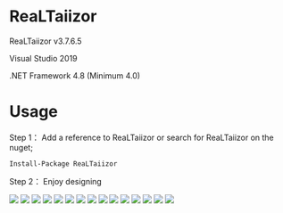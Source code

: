 # ReaLTaiizor
  <p>ReaLTaiizor v3.7.6.5</p>
  <p>Visual Studio 2019</p>
  <p>.NET Framework 4.8 (Minimum 4.0)</p>

# Usage

  Step 1： Add a reference to ReaLTaiizor or search for ReaLTaiizor on the nuget;

  ```Install-Package ReaLTaiizor```

  Step 2： Enjoy designing

  <img src="https://www.photo.herominyum.com/resimler/2020/04/28/If1P.png" />
  <img src="https://www.photo.herominyum.com/resimler/2020/04/28/IYx1.png" />
  <img src="https://www.photo.herominyum.com/resimler/2020/04/28/OMFn.png" />
  <img src="https://www.photo.herominyum.com/resimler/2020/04/28/Ibhj.png" />
  <img src="https://www.photo.herominyum.com/resimler/2020/04/28/Ic2e.png" />
  <img src="https://www.photo.herominyum.com/resimler/2020/04/28/Ipj5.png" />
  <img src="https://www.photo.herominyum.com/resimler/2020/04/28/ID12.png" />
  <img src="https://www.photo.herominyum.com/resimler/2020/04/28/IHvY.png" />
  <img src="https://www.photo.herominyum.com/resimler/2020/04/28/I3Jy.png" />
  <img src="https://www.photo.herominyum.com/resimler/2020/04/28/ITXV.png" />
  <img src="https://www.photo.herominyum.com/resimler/2020/04/28/Iuq3.png" />
  <img src="https://www.photo.herominyum.com/resimler/2020/04/28/I5pN.png" />
  <img src="https://www.photo.herominyum.com/resimler/2020/04/28/IUWW.png" />
  <img src="https://www.photo.herominyum.com/resimler/2020/05/17/OXg9.png" />
  <img src="https://www.photo.herominyum.com/resimler/2020/05/17/OZ6c.png" />